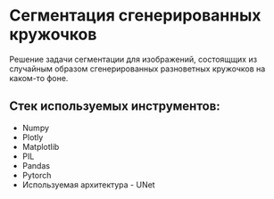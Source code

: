 # Сегментация сгенерированных кружочков
Решение задачи сегментации для изображений, состоящщих из случайным образом сгенерированных разноветных кружочков на каком-то фоне. 

## Стек используемых инструментов:
 - Numpy
 - Plotly
 - Matplotlib
 - PIL
 - Pandas
 - Pytorch
 - Используемая архитектура - UNet